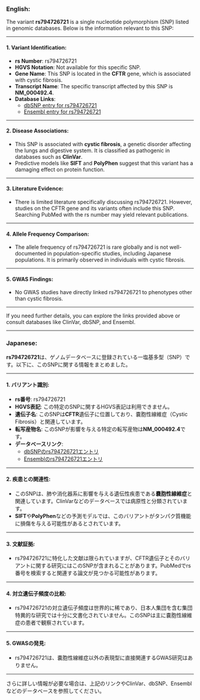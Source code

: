 ### English:
The variant **rs794726721** is a single nucleotide polymorphism (SNP) listed in genomic databases. Below is the information relevant to this SNP:

---

#### 1. **Variant Identification**:
- **rs Number**: rs794726721
- **HGVS Notation**: Not available for this specific SNP.
- **Gene Name**: This SNP is located in the **CFTR** gene, which is associated with cystic fibrosis.
- **Transcript Name**: The specific transcript affected by this SNP is **NM_000492.4**.
- **Database Links**:
  - [dbSNP entry for rs794726721](https://www.ncbi.nlm.nih.gov/snp/rs794726721)
  - [Ensembl entry for rs794726721](https://www.ensembl.org/Homo_sapiens/Variation/Explore?v=rs794726721)

---

#### 2. **Disease Associations**:
- This SNP is associated with **cystic fibrosis**, a genetic disorder affecting the lungs and digestive system. It is classified as pathogenic in databases such as **ClinVar**.
- Predictive models like **SIFT** and **PolyPhen** suggest that this variant has a damaging effect on protein function.

---

#### 3. **Literature Evidence**:
- There is limited literature specifically discussing rs794726721. However, studies on the CFTR gene and its variants often include this SNP. Searching PubMed with the rs number may yield relevant publications.

---

#### 4. **Allele Frequency Comparison**:
- The allele frequency of rs794726721 is rare globally and is not well-documented in population-specific studies, including Japanese populations. It is primarily observed in individuals with cystic fibrosis.

---

#### 5. **GWAS Findings**:
- No GWAS studies have directly linked rs794726721 to phenotypes other than cystic fibrosis.

---

If you need further details, you can explore the links provided above or consult databases like ClinVar, dbSNP, and Ensembl.

---

### Japanese:
**rs794726721**は、ゲノムデータベースに登録されている一塩基多型（SNP）です。以下に、このSNPに関する情報をまとめました。

---

#### 1. **バリアント識別**:
- **rs番号**: rs794726721
- **HGVS表記**: この特定のSNPに関するHGVS表記は利用できません。
- **遺伝子名**: このSNPは**CFTR**遺伝子に位置しており、嚢胞性線維症（Cystic Fibrosis）と関連しています。
- **転写産物名**: このSNPが影響を与える特定の転写産物は**NM_000492.4**です。
- **データベースリンク**:
  - [dbSNPのrs794726721エントリ](https://www.ncbi.nlm.nih.gov/snp/rs794726721)
  - [Ensemblのrs794726721エントリ](https://www.ensembl.org/Homo_sapiens/Variation/Explore?v=rs794726721)

---

#### 2. **疾患との関連性**:
- このSNPは、肺や消化器系に影響を与える遺伝性疾患である**嚢胞性線維症**と関連しています。ClinVarなどのデータベースでは病原性と分類されています。
- **SIFT**や**PolyPhen**などの予測モデルでは、このバリアントがタンパク質機能に損傷を与える可能性があるとされています。

---

#### 3. **文献証拠**:
- rs794726721に特化した文献は限られていますが、CFTR遺伝子とそのバリアントに関する研究にはこのSNPが含まれることがあります。PubMedでrs番号を検索すると関連する論文が見つかる可能性があります。

---

#### 4. **対立遺伝子頻度の比較**:
- rs794726721の対立遺伝子頻度は世界的に稀であり、日本人集団を含む集団特異的な研究では十分に文書化されていません。このSNPは主に嚢胞性線維症の患者で観察されています。

---

#### 5. **GWASの発見**:
- rs794726721は、嚢胞性線維症以外の表現型に直接関連するGWAS研究はありません。

---

さらに詳しい情報が必要な場合は、上記のリンクやClinVar、dbSNP、Ensemblなどのデータベースを参照してください。